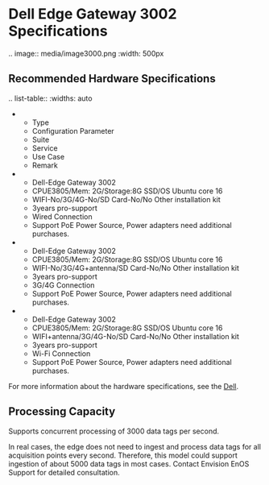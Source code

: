 # Dell Edge Gateway 3002 Specifications

.. image:: media/image3000.png
   :width: 500px

## Recommended Hardware Specifications

.. list-table::
   :widths: auto

   * - Type
     - Configuration Parameter
     - Suite
     - Service
     - Use Case
     - Remark
   * - Dell-Edge Gateway 3002
     - CPUE3805/Mem: 2G/Storage:8G SSD/OS Ubuntu core 16
     - WIFI-No/3G/4G-No/SD Card-No/No Other installation kit
     - 3years pro-support
     - Wired Connection
     - Support PoE Power Source, Power adapters need additional purchases.
   * - Dell-Edge Gateway 3002
     - CPUE3805/Mem: 2G/Storage:8G SSD/OS Ubuntu core 16
     - WIFI-No/3G/4G+antenna/SD Card-No/No Other installation kit
     - 3years pro-support
     - 3G/4G Connection
     - Support PoE Power Source, Power adapters need additional purchases.
   * - Dell-Edge Gateway 3002
     - CPUE3805/Mem: 2G/Storage:8G SSD/OS Ubuntu core 16
     - WIFI+antenna/3G/4G-No/SD Card-No/No Other installation kit
     - 3years pro-support
     - Wi-Fi Connection
     - Support PoE Power Source, Power adapters need additional purchases.

For more information about the hardware specifications, see the [Dell](https://www.dell.com/en-us/work/shop/cty/pdp/spd/dell-edge-gateway-3001/ctoi3002stdus?ref=1689_plt_title).

## Processing Capacity

Supports concurrent processing of 3000 data tags per second.

In real cases, the edge does not need to ingest and process data tags for all acquisition points every second. Therefore, this model could support ingestion of about 5000 data tags in most cases. Contact Envision EnOS Support for detailed consultation.
